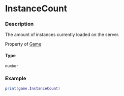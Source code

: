 # InstanceCount
### Description
The amount of instances currently loaded on the server.

Property of [Game](/classes/Game/)

#### Type
`number`

### Example
```lua
print(game.InstanceCount)
```
